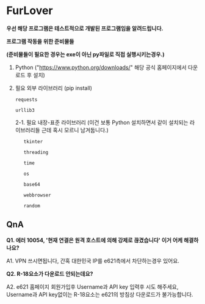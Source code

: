 # FurLover

**우선 해당 프로그램은 테스트적으로 개발된 프로그램임을 알려드립니다.**

**프로그램 작동을 위한 준비물들**

**(준비물들이 필요한 경우는 exe이 아닌 py파일로 직접 실행시키는경우.)**

1. Python ("https://www.python.org/downloads/" 해당 공식 홈페이지에서 다운로드 후 설치)

2. 필요 외부 라이브러리 (pip install)

       requests

       urllib3
 
   2-1. 필요 내장-표준 라이브러리 (이건 보통 Python 설치하면서 같이 설치되는 라이브러리들 근데 혹시 모르니 남겨둡니다.)
            
          tkinter
            
          threading
            
          time
            
          os
            
          base64
            
          webbrowser
            
          random

## QnA

**Q1. 에러 10054, '현재 연결은 원격 호스트에 의해 강제로 끊겼습니다' 이거 어케 해결하나요?**

A1. VPN 쓰시면됩니다, 간혹 대한민국 IP를 e621측에서 차단하는경우 있어요.



**Q2. R-18요소가 다운로드 안되는데요?**

A2. e621 홈페이지 회원가입후 Username과 API key 입력후 시도 해주세요, Username과 API key없이는 R-18요소는 e621의 방침상 다운로드가 불가능합니다.
